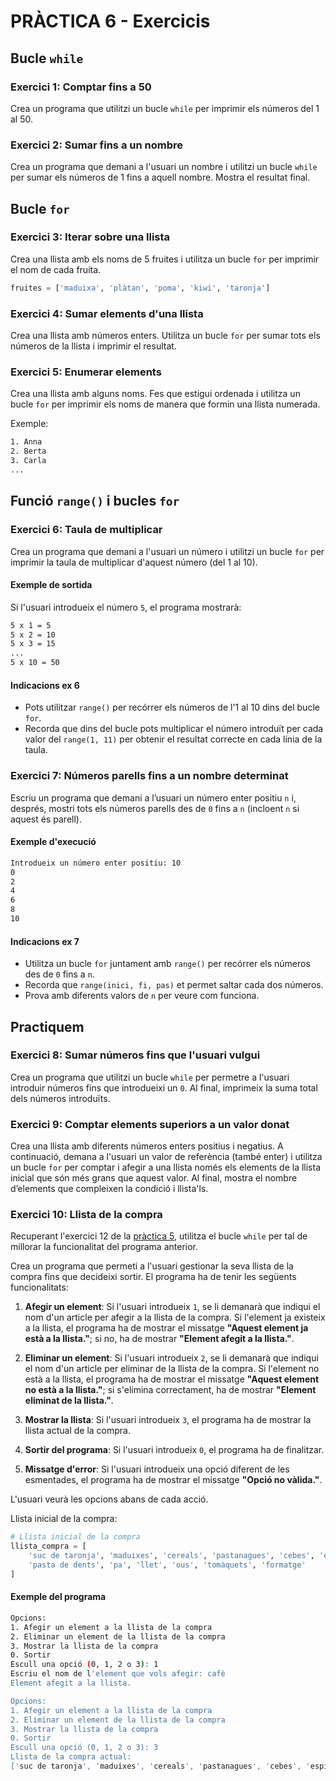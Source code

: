 # PRÀCTICA 6 - Exercicis

## Bucle `while`

### Exercici 1: Comptar fins a 50

Crea un programa que utilitzi un bucle `while` per imprimir els números del 1 al 50.

### Exercici 2: Sumar fins a un nombre

Crea un programa que demani a l'usuari un nombre i utilitzi un bucle `while` per sumar els números de 1 fins a aquell nombre. Mostra el resultat final.

## Bucle `for`

### Exercici 3: Iterar sobre una llista

Crea una llista amb els noms de 5 fruites i utilitza un bucle `for` per imprimir el nom de cada fruita.

```python
fruites = ['maduixa', 'plàtan', 'poma', 'kiwi', 'taronja']
```

### Exercici 4: Sumar elements d'una llista

Crea una llista amb números enters. Utilitza un bucle `for` per sumar tots els números de la llista i imprimir el resultat.

### Exercici 5: Enumerar elements

Crea una llista amb alguns noms. Fes que estigui ordenada i utilitza un bucle `for` per imprimir els noms de manera que formin una llista numerada.

Exemple:

```bash
1. Anna
2. Berta
3. Carla
...
```

## Funció `range()` i bucles `for`

### Exercici 6: Taula de multiplicar

Crea un programa que demani a l'usuari un número i utilitzi un bucle `for` per imprimir la taula de multiplicar d'aquest número (del 1 al 10).

#### Exemple de sortida

Si l'usuari introdueix el número `5`, el programa mostrarà:

```bash
5 x 1 = 5
5 x 2 = 10
5 x 3 = 15
...
5 x 10 = 50
```

#### Indicacions ex 6

- Pots utilitzar `range()` per recórrer els números de l'1 al 10 dins del bucle `for`.
- Recorda que dins del bucle pots multiplicar el número introduït per cada valor del `range(1, 11)` per obtenir el resultat correcte en cada línia de la taula.

### Exercici 7: Números parells fins a un nombre determinat

Escriu un programa que demani a l’usuari un número enter positiu `n` i, després, mostri tots els números parells des de `0` fins a `n` (incloent `n` si aquest és parell).

#### Exemple d'execució

```bash
Introdueix un número enter positiu: 10
0
2
4
6
8
10
```

#### Indicacions ex 7

- Utilitza un bucle `for` juntament amb `range()` per recórrer els números des de `0` fins a `n`.
- Recorda que `range(inici, fi, pas)` et permet saltar cada dos números.
- Prova amb diferents valors de `n` per veure com funciona.

## Practiquem

### Exercici 8: Sumar números fins que l'usuari vulgui

Crea un programa que utilitzi un bucle `while` per permetre a l'usuari introduir números fins que introdueixi un `0`. Al final, imprimeix la suma total dels números introduïts.

### Exercici 9: Comptar elements superiors a un valor donat

Crea una llista amb diferents números enters positius i negatius. A continuació, demana a l'usuari un valor de referència (també enter) i utilitza un bucle `for` per comptar i afegir a una llista només els elements de la llista inicial que són més grans que aquest valor. Al final, mostra el nombre d’elements que compleixen la condició i llista'ls.

### Exercici 10: Llista de la compra

Recuperant l'exercici 12 de la [pràctica 5](/Pràctica_5/practica5.md), utilitza el bucle `while` per tal de millorar la funcionalitat del programa anterior.

Crea un programa que permeti a l'usuari gestionar la seva llista de la compra fins que decideixi sortir. El programa ha de tenir les següents funcionalitats:

1. **Afegir un element**: Si l'usuari introdueix `1`, se li demanarà que indiqui el nom d'un article per afegir a la llista de la compra. Si l'element ja existeix a la llista, el programa ha de mostrar el missatge **"Aquest element ja està a la llista."**; si no, ha de mostrar **"Element afegit a la llista."**.

2. **Eliminar un element**: Si l'usuari introdueix `2`, se li demanarà que indiqui el nom d'un article per eliminar de la llista de la compra. Si l'element no està a la llista, el programa ha de mostrar el missatge **"Aquest element no està a la llista."**; si s'elimina correctament, ha de mostrar **"Element eliminat de la llista."**.

3. **Mostrar la llista**: Si l'usuari introdueix `3`, el programa ha de mostrar la llista actual de la compra.

4. **Sortir del programa**: Si l'usuari introdueix `0`, el programa ha de finalitzar.

5. **Missatge d'error**: Si l'usuari introdueix una opció diferent de les esmentades, el programa ha de mostrar el missatge **"Opció no vàlida."**.

L'usuari veurà les opcions abans de cada acció.

Llista inicial de la compra:

```python
# Llista inicial de la compra
llista_compra = [
    'suc de taronja', 'maduixes', 'cereals', 'pastanagues', 'cebes', 'espinacs',
    'pasta de dents', 'pa', 'llet', 'ous', 'tomàquets', 'formatge'
]
```

#### Exemple del programa

```bash
Opcions:
1. Afegir un element a la llista de la compra
2. Eliminar un element de la llista de la compra
3. Mostrar la llista de la compra
0. Sortir
Escull una opció (0, 1, 2 o 3): 1
Escriu el nom de l'element que vols afegir: cafè
Element afegit a la llista.

Opcions:
1. Afegir un element a la llista de la compra
2. Eliminar un element de la llista de la compra
3. Mostrar la llista de la compra
0. Sortir
Escull una opció (0, 1, 2 o 3): 3
Llista de la compra actual:
['suc de taronja', 'maduixes', 'cereals', 'pastanagues', 'cebes', 'espinacs', 'pasta de dents', 'pa', 'llet', 'ous', 'tomàquets', 'formatge', 'cafè']
```
